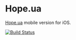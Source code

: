 # Hope.ua

[Hope.ua](http://hope.ua) mobile version for iOS.

[![Build Status](https://travis-ci.org/shoumikhin/Hope.ua.png?branch=master)](https://travis-ci.org/shoumikhin/Hope.ua)
